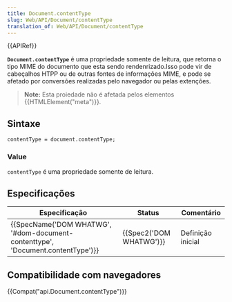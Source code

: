 ```yaml
---
title: Document.contentType
slug: Web/API/Document/contentType
translation_of: Web/API/Document/contentType
---
```

{{APIRef}}

**`Document.contentType`** é uma propriedade somente de leitura, que retorna o tipo MIME do documento que esta sendo rendenrizado.Isso pode vir de cabeçalhos HTPP ou de outras fontes de informações MIME, e pode se afetado por conversões realizadas pelo navegador ou pelas extenções.

> **Note:** Esta proiedade não é afetada pelos elementos {{HTMLElement("meta")}}.

## Sintaxe

    contentType = document.contentType;

### Value

`contentType` é uma propriedade somente de leitura.

## Especificações

| Especificação                                                                                            | Status                           | Comentário        |
| -------------------------------------------------------------------------------------------------------- | -------------------------------- | ----------------- |
| {{SpecName('DOM WHATWG', '#dom-document-contenttype', 'Document.contentType')}} | {{Spec2('DOM WHATWG')}} | Definição inicial |

## Compatibilidade com navegadores

{{Compat("api.Document.contentType")}}

